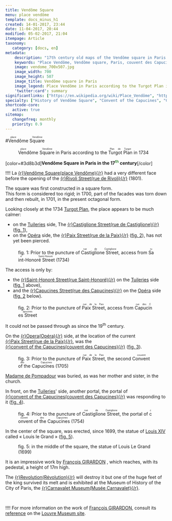 ```yaml
---
title: Vendôme Square
menu: place vendôme
template: docs_minus_h1
created: 14-01-2017, 23:44
date: 11-04-2017, 20:44
modified: 05-02-2017, 21:04
itempage: Article
taxonomy:
   category: [docs, en]
metadata:
    description: "17th century old maps of the Vendôme square in Paris present its original physionomy with the convent of the capucines (couvent des capucines)"
    keywords: "Place Vendôme, Vendôme square, Paris, couvent des Capucines, Capucines' convent, couvent des Feuillants, Feuillants' convent"
    image: vendome_700x507.jpg
    image_width: 700
    image_height: 507
    image_title: Vendôme square in Paris 
    image_legend: Place Vendôme in Paris according to the Turgot Plan in 1734
    'twitter:card': summary
significantlinks: ["https://en.wikipedia.org/wiki/Place_Vendôme", "https://en.wikipedia.org/wiki/Rue_de_Rivoli", "https://en.wikipedia.org/wiki/Turgot_map_of_Paris", "https://en.wikipedia.org/wiki/Rue_de_la_Paix,_Paris", "https://en.wikipedia.org/wiki/Rue_Saint-Honoré", "https://en.wikipedia.org/wiki/Madame_de_Pompadour", "https://en.wikipedia.org/wiki/Tuileries_Garden", "https://en.wikipedia.org/wiki/Paris_Opera", "https://en.wikipedia.org/wiki/Couvent_des_Feuillants", "https://en.wikipedia.org/wiki/Louis_XIV_of_France", "https://en.wikipedia.org/wiki/François_Girardon", "https://en.wikipedia.org/wiki/French_Revolution", "https://en.wikipedia.org/wiki/Carnavalet_Museum", "http://www.louvre.fr/en/oeuvre-notices/louis-xiv-horseback"]
specialty: ["History of Vendôme Square", "Convent of the Capucines", "Convent of the Feuillants", "History of Paris", "french Architecture"]
shortcode-core:
   active: true
sitemap:
   changefreq: monthly
   priority: 0.9
---
```

#<ruby><rb>Vendôme&#160;<wbr>Square</rb><rt>place&#160;<wbr>Vendôme</rt></ruby>
<figure><picture>
<source
media="(min-width: 959px)"
sizes="(max-width: 767px) 98vw, (min-width: 959px) 50vw, 86vw"
srcset="
/user/sites/docs/pages/01.home/01.paris/02.vendome/01.place/vendome-280.webp 280w,
/user/sites/docs/pages/01.home/01.paris/02.vendome/01.place/vendome-380.webp 380w,
/user/sites/docs/pages/01.home/01.paris/02.vendome/01.place/vendome-480.webp 480w,
/user/sites/docs/pages/01.home/01.paris/02.vendome/01.place/vendome-640.webp 640w,
/user/sites/docs/pages/01.home/01.paris/02.vendome/01.place/vendome_700x507.webp 700w"
type="image/webp" />
<source
sizes="(max-width: 767px) 98vw, (min-width: 959px) 50vw, 86vw"
srcset="
/user/sites/docs/pages/01.home/01.paris/02.vendome/01.place/vendome-focus-280.webp 280w,
/user/sites/docs/pages/01.home/01.paris/02.vendome/01.place/vendome-focus-380.webp 380w,
/user/sites/docs/pages/01.home/01.paris/02.vendome/01.place/vendome-focus-480.webp 480w,
/user/sites/docs/pages/01.home/01.paris/02.vendome/01.place/vendome-focus-640.webp 640w,
/user/sites/docs/pages/01.home/01.paris/02.vendome/01.place/vendome-focus_700x415.webp 700w"
type="image/webp" />
<source
media="(min-width: 959px)"
sizes="(max-width: 767px) 98vw, (min-width: 959px) 50vw, 86vw"
srcset="
/user/sites/docs/pages/01.home/01.paris/02.vendome/01.place/vendome-280.jpg 280w,
/user/sites/docs/pages/01.home/01.paris/02.vendome/01.place/vendome-380.jpg 380w,
/user/sites/docs/pages/01.home/01.paris/02.vendome/01.place/vendome-480.jpg 480w,
/user/sites/docs/pages/01.home/01.paris/02.vendome/01.place/vendome-640.jpg 640w,
/user/sites/docs/pages/01.home/01.paris/02.vendome/01.place/vendome_700x507.jpg 700w" />
<img　src="/user/sites/docs/pages/01.home/01.paris/02.vendome/01.place/vendome-focus_700x415.jpg" alt="La Place Vendôme à Paris, en 1734"　title="La Place Vendôme à Paris, en 1734" class="class-diane-img"
sizes="(max-width: 767px) 98vw, (min-width: 959px) 50vw, 86vw"
srcset="
/user/sites/docs/pages/01.home/01.paris/02.vendome/01.place/vendome-focus-280.jpg 280w,
/user/sites/docs/pages/01.home/01.paris/02.vendome/01.place/vendome-focus-380.jpg 380w,
/user/sites/docs/pages/01.home/01.paris/02.vendome/01.place/vendome-focus-480.jpg 480w,
/user/sites/docs/pages/01.home/01.paris/02.vendome/01.place/vendome-focus-640.jpg 640w,
/user/sites/docs/pages/01.home/01.paris/02.vendome/01.place/vendome-focus_700x415.jpg 700w">
</picture><figcaption><ruby><rb>Vendôme&#160;Square</rb><rt>place&#160;Vendôme</rt></ruby> in Paris according to the <ruby><rb>Turgot&#160;Plan</rb><rt>Plan&#160;de&#160;Turgot</rt></ruby> in 1734</figcaption></figure>

[color=#3d8b3d]**Vendôme Square in Paris in the 17<sup style="color:#3d8b3d;">th</sup> century**[/color]  

!!!! La [{r}Vendôme&#160;Square(place&#160;Vendôme){/r}][1] had a very different face before the opening of the [{r}Rivoli&#160;Street(rue&#160;de&#160;Rivoli){/r}][2] (1801).  

The square was first constructed in a square form.  
This form is considered too rigid; in 1700, part of the facades was torn down and then rebuilt, in 1701, in the present octagonal form.  

Looking closely at the 1734 [Turgot Plan][3], the place appears to be much calmer:
+ on the [Tuileries][10] side, The [{r}Castiglione&#160;Street(rue&#160;de&#160;Castiglione){/r}][4] ([fig. 1](#castiglione)),
+ on the [Opéra][11] side, the [{r}Paix&#160;Street(rue&#160;de&#160;la&#160;Paix){/r}][5] ([fig. 2](#paix)),
has not yet been pierced.

<figure id="castiglione"><picture>
<source
media="(min-width: 959px)"
sizes="(max-width: 767px) 98vw, (min-width: 959px) 50vw, 86vw"
srcset="
/user/sites/docs/pages/01.home/01.paris/02.vendome/01.place/vendome-castiglione-280.webp 280w,
/user/sites/docs/pages/01.home/01.paris/02.vendome/01.place/vendome-castiglione-380.webp 380w,
/user/sites/docs/pages/01.home/01.paris/02.vendome/01.place/vendome-castiglione-480.webp 480w,
/user/sites/docs/pages/01.home/01.paris/02.vendome/01.place/vendome-castiglione-640.webp 640w,
/user/sites/docs/pages/01.home/01.paris/02.vendome/01.place/vendome-castiglione_700x507.webp 700w"
type="image/webp" />
<source
media="(min-width: 959px)"
sizes="(max-width: 767px) 98vw, (min-width: 959px) 50vw, 86vw"
srcset="
/user/sites/docs/pages/01.home/01.paris/02.vendome/01.place/vendome-castiglione-280.jpg 280w,
/user/sites/docs/pages/01.home/01.paris/02.vendome/01.place/vendome-castiglione-380.jpg 380w,
/user/sites/docs/pages/01.home/01.paris/02.vendome/01.place/vendome-castiglione-480.jpg 480w,
/user/sites/docs/pages/01.home/01.paris/02.vendome/01.place/vendome-castiglione-640.jpg 640w,
/user/sites/docs/pages/01.home/01.paris/02.vendome/01.place/vendome-castiglione_700x507.jpg 700w" />
<source
sizes="(max-width: 767px) 98vw, (min-width: 959px) 50vw, 86vw"
srcset="
/user/sites/docs/pages/01.home/01.paris/02.vendome/01.place/vendome-castiglione-focus-280.webp 280w,
/user/sites/docs/pages/01.home/01.paris/02.vendome/01.place/vendome-castiglione-focus-380.webp 380w,
/user/sites/docs/pages/01.home/01.paris/02.vendome/01.place/vendome-castiglione-focus-480.webp 480w,
/user/sites/docs/pages/01.home/01.paris/02.vendome/01.place/vendome-castiglione-focus-640.webp 640w,
/user/sites/docs/pages/01.home/01.paris/02.vendome/01.place/vendome-castiglione-focus_669x484.webp 669w" />
<img　src="/user/sites/docs/pages/01.home/01.paris/02.vendome/01.place/vendome-castiglione-focus_700x415.jpg" alt="La Place Vendôme à Paris, côté rue Castiglione, en 1734"　title="La Place Vendôme à Paris, côté rue Castiglione, en 1734" class="class-diane-img"
sizes="(max-width: 767px) 98vw, (min-width: 959px) 50vw, 86vw"
srcset="
/user/sites/docs/pages/01.home/01.paris/02.vendome/01.place/vendome-castiglione-focus-280.jpg 280w,
/user/sites/docs/pages/01.home/01.paris/02.vendome/01.place/vendome-castiglione-focus-380.jpg 380w,
/user/sites/docs/pages/01.home/01.paris/02.vendome/01.place/vendome-castiglione-focus-480.jpg 480w,
/user/sites/docs/pages/01.home/01.paris/02.vendome/01.place/vendome-castiglione-focus-640.jpg 640w,
/user/sites/docs/pages/01.home/01.paris/02.vendome/01.place/vendome-castiglione-focus_669x484.jpg 669w">
</picture><figcaption>fig. 1: Prior to the puncture of <ruby><rb>Castiglione&#160;Street</rb><rt>rue&#160;de&#160;Castiglione</rt></ruby>, access from <ruby><rb>Saint-Honoré&#160;Street</rb><rt>rue&#160;Saint-Honoré</rt></ruby>
 (1734)</figcaption></figure> 

The access is only by:
+ the [{r}Saint-Honoré&#160;Street(rue&#160;Saint-Honoré){/r}][6] on the [Tuileries][10] side ([fig. 1](#castiglione) above),
+ and the [{r}Capucines&#160;Street(rue&#160;des&#160;Capucines){/r}][7] on the [Opéra][11] side ([fig. 2](#paix) below).  

<figure id="paix"><picture>
<source
media="(min-width: 959px)"
sizes="(max-width: 767px) 98vw, (min-width: 959px) 50vw, 86vw"
srcset="
/user/sites/docs/pages/01.home/01.paris/02.vendome/01.place/vendome-paix-280.webp 280w,
/user/sites/docs/pages/01.home/01.paris/02.vendome/01.place/vendome-paix-380.webp 380w,
/user/sites/docs/pages/01.home/01.paris/02.vendome/01.place/vendome-paix-480.webp 480w,
/user/sites/docs/pages/01.home/01.paris/02.vendome/01.place/vendome-paix-640.webp 640w,
/user/sites/docs/pages/01.home/01.paris/02.vendome/01.place/vendome-paix_700x507.webp 700w"
type="image/webp" />
<source
media="(min-width: 959px)"
sizes="(max-width: 767px) 98vw, (min-width: 959px) 50vw, 86vw"
srcset="
/user/sites/docs/pages/01.home/01.paris/02.vendome/01.place/vendome-paix-280.jpg 280w,
/user/sites/docs/pages/01.home/01.paris/02.vendome/01.place/vendome-paix-380.jpg 380w,
/user/sites/docs/pages/01.home/01.paris/02.vendome/01.place/vendome-paix-480.jpg 480w,
/user/sites/docs/pages/01.home/01.paris/02.vendome/01.place/vendome-paix-640.jpg 640w,
/user/sites/docs/pages/01.home/01.paris/02.vendome/01.place/vendome-paix_700x507.jpg 700w" />
<source
sizes="(max-width: 767px) 98vw, (min-width: 959px) 50vw, 86vw"
srcset="
/user/sites/docs/pages/01.home/01.paris/02.vendome/01.place/vendome-paix-focus-280.webp 280w,
/user/sites/docs/pages/01.home/01.paris/02.vendome/01.place/vendome-paix-focus-380.webp 380w,
/user/sites/docs/pages/01.home/01.paris/02.vendome/01.place/vendome-paix-focus-480.webp 480w,
/user/sites/docs/pages/01.home/01.paris/02.vendome/01.place/vendome-paix-focus-640.webp 640w,
/user/sites/docs/pages/01.home/01.paris/02.vendome/01.place/vendome-paix-focus_700x447.webp 700w" />
<img　src="/user/sites/docs/pages/01.home/01.paris/02.vendome/01.place/vendome-paix-focus_700x415.jpg" alt="La Place Vendôme à Paris, côté rue de la Paix, en 1734"　title="La Place Vendôme à Paris, côté rue de la Paix, en 1734" class="class-diane-img"
sizes="(max-width: 767px) 98vw, (min-width: 959px) 50vw, 86vw"
srcset="
/user/sites/docs/pages/01.home/01.paris/02.vendome/01.place/vendome-paix-focus-280.jpg 280w,
/user/sites/docs/pages/01.home/01.paris/02.vendome/01.place/vendome-paix-focus-380.jpg 380w,
/user/sites/docs/pages/01.home/01.paris/02.vendome/01.place/vendome-paix-focus-480.jpg 480w,
/user/sites/docs/pages/01.home/01.paris/02.vendome/01.place/vendome-paix-focus-640.jpg 640w,
/user/sites/docs/pages/01.home/01.paris/02.vendome/01.place/vendome-paix-focus_700x447.jpg 700w">
</picture><figcaption>fig. 2: Prior to the puncture of <ruby><rb>Paix&#160;Street</rb><rt>rue&#160;de&#160;la&#160;Paix</rt></ruby>, access from <ruby><rb>Capucines&#160;Street</rb><rt>rue&#160;des&#160;Capucines</rt></ruby></figcaption></figure>

It could not be passed through as since the 19<sup>th</sup> century.  

On the [{r}Opera(Opéra){/r}][11] side, at the location of the current [{r}Paix&#160;Street(rue&#160;de&#160;la&#160;Paix){/r}][5], was the [{r}convent&#160;of&#160;the&#160;Capucines(couvent&#160;des&#160;Capucines){/r}][8] ([fig. 3](#couvent)).

<figure id="couvent"><picture>
<source
media="(min-width: 959px)"
sizes="(max-width: 767px) 98vw, (min-width: 959px) 50vw, 86vw"
srcset="
/user/sites/docs/pages/01.home/01.paris/02.vendome/01.place/vendome-couvent-280.webp 280w,
/user/sites/docs/pages/01.home/01.paris/02.vendome/01.place/vendome-couvent-380.webp 380w,
/user/sites/docs/pages/01.home/01.paris/02.vendome/01.place/vendome-couvent-480.webp 480w,
/user/sites/docs/pages/01.home/01.paris/02.vendome/01.place/vendome-couvent-640.webp 640w,
/user/sites/docs/pages/01.home/01.paris/02.vendome/01.place/vendome-couvent_700x411.webp 700w"
type="image/webp" />
<source
media="(min-width: 959px)"
sizes="(max-width: 767px) 98vw, (min-width: 959px) 50vw, 86vw"
srcset="
/user/sites/docs/pages/01.home/01.paris/02.vendome/01.place/vendome-couvent-280.jpg 280w,
/user/sites/docs/pages/01.home/01.paris/02.vendome/01.place/vendome-couvent-380.jpg 380w,
/user/sites/docs/pages/01.home/01.paris/02.vendome/01.place/vendome-couvent-480.jpg 480w,
/user/sites/docs/pages/01.home/01.paris/02.vendome/01.place/vendome-couvent-640.jpg 640w,
/user/sites/docs/pages/01.home/01.paris/02.vendome/01.place/vendome-couvent_700x411.jpg 700w" />
<source
sizes="(max-width: 767px) 98vw, (min-width: 959px) 50vw, 86vw"
srcset="
/user/sites/docs/pages/01.home/01.paris/02.vendome/01.place/vendome-couvent-focus-280.webp 280w,
/user/sites/docs/pages/01.home/01.paris/02.vendome/01.place/vendome-couvent-focus-380.webp 380w,
/user/sites/docs/pages/01.home/01.paris/02.vendome/01.place/vendome-couvent-focus-480.webp 480w,
/user/sites/docs/pages/01.home/01.paris/02.vendome/01.place/vendome-couvent-focus-640.webp 640w,
/user/sites/docs/pages/01.home/01.paris/02.vendome/01.place/vendome-couvent-focus_700x447.webp 700w" />
<img　src="/user/sites/docs/pages/01.home/01.paris/02.vendome/01.place/vendome-couvent-focus_700x411.jpg" alt="Le second couvent des Capucines, Place Vendôme à Paris, 1705"　title="Le second couvent des Capucines, Place Vendôme à Paris, 1705" class="class-diane-img"
sizes="(max-width: 767px) 98vw, (min-width: 959px) 50vw, 86vw"
srcset="
/user/sites/docs/pages/01.home/01.paris/02.vendome/01.place/vendome-couvent-focus-280.jpg 280w,
/user/sites/docs/pages/01.home/01.paris/02.vendome/01.place/vendome-couvent-focus-380.jpg 380w,
/user/sites/docs/pages/01.home/01.paris/02.vendome/01.place/vendome-couvent-focus-480.jpg 480w,
/user/sites/docs/pages/01.home/01.paris/02.vendome/01.place/vendome-couvent-focus-640.jpg 640w,
/user/sites/docs/pages/01.home/01.paris/02.vendome/01.place/vendome-couvent-focus_700x411.jpg 700w">
</picture><figcaption>fig. 3: Prior to the puncture of <ruby><rb>Paix&#160;Street</rb><rt>rue&#160;de&#160;la&#160;Paix</rt></ruby>, the second <ruby><rb>Convent&#160;of&#160;the&#160;Capucines</rb><rt>couvent&#160;des&#160;Capucines</rt></ruby> (1705)</figcaption></figure>

[Madame de Pompadour][9] was buried, as was her mother and sister, in the church.

In front, on the [Tuileries][11]' side, another portal, the portal of [{r}convent&#160;of&#160;the&#160;Capucines(couvent&#160;des&#160;Capucines){/r}][8] was responding to it ([fig. 4](#feuillants)).

<figure id="feuillants"><picture>
<source
media="(min-width: 959px)"
sizes="(max-width: 767px) 98vw, (min-width: 959px) 50vw, 86vw"
srcset="
/user/sites/docs/pages/01.home/01.paris/02.vendome/01.place/vendome-feuillants-280.webp 280w,
/user/sites/docs/pages/01.home/01.paris/02.vendome/01.place/vendome-feuillants-380.webp 380w,
/user/sites/docs/pages/01.home/01.paris/02.vendome/01.place/vendome-feuillants-480.webp 480w,
/user/sites/docs/pages/01.home/01.paris/02.vendome/01.place/vendome-feuillants-640.webp 640w,
/user/sites/docs/pages/01.home/01.paris/02.vendome/01.place/vendome-feuillants_700x419.webp 700w"
type="image/webp" />
<source
media="(min-width: 959px)"
sizes="(max-width: 767px) 98vw, (min-width: 959px) 50vw, 86vw"
srcset="
/user/sites/docs/pages/01.home/01.paris/02.vendome/01.place/vendome-feuillants-280.jpg 280w,
/user/sites/docs/pages/01.home/01.paris/02.vendome/01.place/vendome-feuillants-380.jpg 380w,
/user/sites/docs/pages/01.home/01.paris/02.vendome/01.place/vendome-feuillants-480.jpg 480w,
/user/sites/docs/pages/01.home/01.paris/02.vendome/01.place/vendome-feuillants-640.jpg 640w,
/user/sites/docs/pages/01.home/01.paris/02.vendome/01.place/vendome-feuillants_700x419.jpg 700w" />
<source
sizes="(max-width: 767px) 98vw, (min-width: 959px) 50vw, 86vw"
srcset="
/user/sites/docs/pages/01.home/01.paris/02.vendome/01.place/vendome-feuillants-focus-280.webp 280w,
/user/sites/docs/pages/01.home/01.paris/02.vendome/01.place/vendome-feuillants-focus-380.webp 380w,
/user/sites/docs/pages/01.home/01.paris/02.vendome/01.place/vendome-feuillants-focus-480.webp 480w,
/user/sites/docs/pages/01.home/01.paris/02.vendome/01.place/vendome-feuillants-focus-640.webp 640w,
/user/sites/docs/pages/01.home/01.paris/02.vendome/01.place/vendome-feuillants-focus_700x438.webp 700w" />
<img　src="/user/sites/docs/pages/01.home/01.paris/02.vendome/01.place/vendome-feuillants-focus_700x438.jpg" alt="le portail du couvent des Feuillants, Place Vendôme à Paris, 1754"　title="le portail du couvent des Feuillants, Place Vendôme à Paris, 1754" class="class-diane-img"
sizes="(max-width: 767px) 98vw, (min-width: 959px) 50vw, 86vw"
srcset="
/user/sites/docs/pages/01.home/01.paris/02.vendome/01.place/vendome-feuillants-focus-280.jpg 280w,
/user/sites/docs/pages/01.home/01.paris/02.vendome/01.place/vendome-feuillants-focus-380.jpg 380w,
/user/sites/docs/pages/01.home/01.paris/02.vendome/01.place/vendome-feuillants-focus-480.jpg 480w,
/user/sites/docs/pages/01.home/01.paris/02.vendome/01.place/vendome-feuillants-focus-640.jpg 640w,
/user/sites/docs/pages/01.home/01.paris/02.vendome/01.place/vendome-feuillants-focus_700x438.jpg 700w">
</picture><figcaption>fig. 4: Prior to the puncture of <ruby><rb>Castiglione&#160;Street</rb><rt>rue&#160;de&#160;Castiglione</rt></ruby>, the portal of <ruby><rb>convent&#160;of&#160;the&#160;Capucines</rb><rt>couvent&#160;des&#160;Capucines</rt></ruby> (1754)</figcaption></figure>

In the center of the square, was erected, since 1699, the statue of [Louis XIV][13] called « Louis le Grand » ([fig. 5](#statue)).

<figure id="statue"><picture>
<source
media="(min-width: 959px)"
sizes="(max-width: 767px) 98vw, (min-width: 959px) 50vw, 86vw"
srcset="
/user/sites/docs/pages/01.home/01.paris/02.vendome/01.place/vendome-statue-280.webp 280w,
/user/sites/docs/pages/01.home/01.paris/02.vendome/01.place/vendome-statue-380.webp 380w,
/user/sites/docs/pages/01.home/01.paris/02.vendome/01.place/vendome-statue-480.webp 480w,
/user/sites/docs/pages/01.home/01.paris/02.vendome/01.place/vendome-statue-640.webp 640w,
/user/sites/docs/pages/01.home/01.paris/02.vendome/01.place/vendome-statue_700x1024.webp 700w"
type="image/webp" />
<source
media="(min-width: 959px)"
sizes="(max-width: 767px) 98vw, (min-width: 959px) 50vw, 86vw"
srcset="
/user/sites/docs/pages/01.home/01.paris/02.vendome/01.place/vendome-statue-280.jpg 280w,
/user/sites/docs/pages/01.home/01.paris/02.vendome/01.place/vendome-statue-380.jpg 380w,
/user/sites/docs/pages/01.home/01.paris/02.vendome/01.place/vendome-statue-480.jpg 480w,
/user/sites/docs/pages/01.home/01.paris/02.vendome/01.place/vendome-statue-640.jpg 640w,
/user/sites/docs/pages/01.home/01.paris/02.vendome/01.place/vendome-statue_700x1024.jpg 700w" />
<source
sizes="(max-width: 767px) 98vw, (min-width: 959px) 50vw, 86vw"
srcset="
/user/sites/docs/pages/01.home/01.paris/02.vendome/01.place/vendome-statue-focus-280.webp 280w,
/user/sites/docs/pages/01.home/01.paris/02.vendome/01.place/vendome-statue-focus-380.webp 380w,
/user/sites/docs/pages/01.home/01.paris/02.vendome/01.place/vendome-statue-focus-480.webp 480w,
/user/sites/docs/pages/01.home/01.paris/02.vendome/01.place/vendome-statue-focus-640.webp 640w,
/user/sites/docs/pages/01.home/01.paris/02.vendome/01.place/vendome-statue-focus_700x875.webp 700w" />
<img　src="/user/sites/docs/pages/01.home/01.paris/02.vendome/01.place/vendome-statue-focus_700x875.jpg" alt="la statue de Louis Le Grand, Place Vendôme à Paris, 1699"　title="la statue de Louis Le Grand, Place Vendôme à Paris, 1699" class="class-diane-img"
sizes="(max-width: 767px) 98vw, (min-width: 959px) 50vw, 86vw"
srcset="
/user/sites/docs/pages/01.home/01.paris/02.vendome/01.place/vendome-statue-focus-280.jpg 280w,
/user/sites/docs/pages/01.home/01.paris/02.vendome/01.place/vendome-statue-focus-380.jpg 380w,
/user/sites/docs/pages/01.home/01.paris/02.vendome/01.place/vendome-statue-focus-480.jpg 480w,
/user/sites/docs/pages/01.home/01.paris/02.vendome/01.place/vendome-statue-focus-640.jpg 640w,
/user/sites/docs/pages/01.home/01.paris/02.vendome/01.place/vendome-statue-focus_700x875.jpg 700w">
</picture><figcaption>fig. 5: in the middle of the square, the statue of Louis Le Grand (1699)</figcaption></figure>

It is an impressive work by [François GIRARDON][14] , which reaches, with its pedestal, a height of 17m high.  

The [{r}Revolution(Révolution){/r}][15] will destroy it but one of the huge feet of the king survived its melt and is exhibited at the Museum of History of the City of Paris, the [{r}Carnavalet&#160;Museum(Musée&#160;Carnavalet){/r}][16].  

<br>

!!!! For more information on the work of [François GIRARDON][14], consult its [reference][17] on the [Louvre Museum site][17].  

[1]: https://en.wikipedia.org/wiki/Place_Vendôme "https://en.wikipedia.org/wiki/Place_Vendôme"
[2]: https://en.wikipedia.org/wiki/Rue_de_Rivoli "https://en.wikipedia.org/wiki/Rue_de_Rivoli"
[3]: https://en.wikipedia.org/wiki/Turgot_map_of_Paris "https://en.wikipedia.org/wiki/Turgot_map_of_Paris"
[4]: https://www.google.fr/maps/place/Rue+de+Castiglione,+75001+Paris/@48.8659408,2.3257194,17z/data=!3m1!4b1!4m8!1m2!2m1!1scastiglione+street+paris!3m4!1s0x47e66e2de4cf6571:0xad54eb95ed09a09!8m2!3d48.8659408!4d2.3279081 "https://www.google.fr/maps/place/Rue+de+Castiglione,+75001+Paris/@48.8659408,2.3257194,17z/data=!3m1!4b1!4m8!1m2!2m1!1scastiglione+street+paris!3m4!1s0x47e66e2de4cf6571:0xad54eb95ed09a09!8m2!3d48.8659408!4d2.3279081"
[5]: https://en.wikipedia.org/wiki/Rue_de_la_Paix,_Paris "https://en.wikipedia.org/wiki/Rue_de_la_Paix,_Paris"
[6]: https://en.wikipedia.org/wiki/Rue_Saint-Honoré "https://en.wikipedia.org/wiki/Rue_Saint-Honoré"
[7]: https://www.google.fr/maps/place/Rue+des+Capucines,+Paris/@48.8689074,2.3272296,17z/data=!3m1!4b1!4m8!1m2!2m1!1scapucines+street+paris!3m4!1s0x47e66e31789d3efd:0x1c0b307ea31b237e!8m2!3d48.8689074!4d2.3294183 "https://www.google.fr/maps/place/Rue+des+Capucines,+Paris/@48.8689074,2.3272296,17z/data=!3m1!4b1!4m8!1m2!2m1!1scapucines+street+paris!3m4!1s0x47e66e31789d3efd:0x1c0b307ea31b237e!8m2!3d48.8689074!4d2.3294183"
[8]: https://www.google.fr/maps/place/3+Rue+de+la+Paix,+75002+Paris/@48.8686382,2.3282652,17z/data=!3m1!4b1!4m5!3m4!1s0x47e66e31a48a6115:0xf23e0c7b6c50cd93!8m2!3d48.8686382!4d2.3304539 "https://www.google.fr/maps/place/3+Rue+de+la+Paix,+75002+Paris/@48.8686382,2.3282652,17z/data=!3m1!4b1!4m5!3m4!1s0x47e66e31a48a6115:0xf23e0c7b6c50cd93!8m2!3d48.8686382!4d2.3304539"
[9]: https://en.wikipedia.org/wiki/Madame_de_Pompadour "https://en.wikipedia.org/wiki/Madame_de_Pompadour"
[10]: https://en.wikipedia.org/wiki/Tuileries_Garden "https://en.wikipedia.org/wiki/Tuileries_Garden"
[11]: https://en.wikipedia.org/wiki/Paris_Opera "https://en.wikipedia.org/wiki/Paris_Opera"
[12]: https://en.wikipedia.org/wiki/Couvent_des_Feuillants "https://en.wikipedia.org/wiki/Couvent_des_Feuillants"
[13]: https://en.wikipedia.org/wiki/Louis_XIV_of_France "https://en.wikipedia.org/wiki/Louis_XIV_of_France"
[14]: https://en.wikipedia.org/wiki/François_Girardon "https://en.wikipedia.org/wiki/François_Girardon"
[15]: https://en.wikipedia.org/wiki/French_Revolution "https://en.wikipedia.org/wiki/French_Revolution"
[16]: https://en.wikipedia.org/wiki/Carnavalet_Museum "https://en.wikipedia.org/wiki/Carnavalet_Museum"
[17]: http://www.louvre.fr/en/oeuvre-notices/louis-xiv-horseback "http://www.louvre.fr/en/oeuvre-notices/louis-xiv-horseback"
